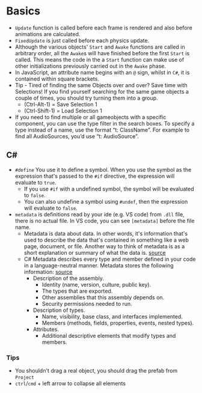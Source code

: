 # Basics
- `Update` function is called before each frame is rendered and also before animations are calculated.
- `FixedUpdate` is just called before each physics update.
- Although the various objects' `Start` and `Awake` functions are called in arbitrary order, all the `Awake`s will have finished before the first `Start` is called. This means the code in the a `Start` function can make use of other initializations previously carried out in the `Awake` phase.
- In JavaScript, an attribute name begins with an `@` sign, whilst in `C#`, it is contained within square brackets.
- Tip - Tired of finding the same Objects over and over? Save time with Selections! If you find yourself searching for the same game objects a couple of times, you should try turning them into a group. 
	- (Ctrl-Alt-1) = Save Selection 1 
	- (Ctrl-Shift-1) = Load Selection 1
- If you need to find multiple or all gameobjects with a specific component, you can use the type filter in the search boxes. To specify a type instead of a name, use the format “t: ClassName”. For example to find all AudioSources, you’d use “t: AudioSource”.

## C#
- `#define` You use it to define a symbol. When you use the symbol as the expression that's passed to the `#if` directive, the expression will evaluate to `true`. 
	- If you use `#if` with a undefined symbol, the symbol will be evaluated to `false`.
	- You can also undefine a symbol using `#undef`, then the expression will evaluate to `false`.
- `metadata` is definitions read by your ide (e.g. VS code) from `.dll` file, there is no actual file. In VS code, you can see `[metadata]` before the file name. 
	- Metadata is data about data. In other words, it's information that's used to describe the data that's contained in something like a web page, document, or file. Another way to think of metadata is as a short explanation or summary of what the data is. [source](https://www.lifewire.com/metadata-definition-and-examples-1019177)
	- C# Metadata describes every type and member defined in your code in a language-neutral manner. Metadata stores the following information: [source](https://docs.microsoft.com/en-us/dotnet/standard/metadata-and-self-describing-components)
		- Description of the assembly.
			- Identity (name, version, culture, public key).
			- The types that are exported.
			- Other assemblies that this assembly depends on.
			- Security permissions needed to run.
		- Description of types.
			- Name, visibility, base class, and interfaces implemented.
			- Members (methods, fields, properties, events, nested types).
		- Attributes.
			- Additional descriptive elements that modify types and members.
	
### Tips
- You shouldn't drag a real object, you should drag the prefab from `Project`
- `ctrl`/`cmd` + left arrow to collapse all elements
